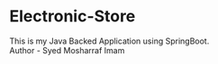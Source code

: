 # Electronic-Store
This is my Java Backed Application using SpringBoot.
<br>
Author - Syed Mosharraf Imam 

